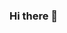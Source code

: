 ### Hi there 👋

<!--
**larnex009/larnex009** is a ✨ _special_ ✨ repository because its `README.md` (this file) appears on your GitHub profile.

Here are some ideas to get you started:

-  Welcome to my escape 🌎
- 👋 Hi, I’m 👀 Web Developer and Software Developer
- 🔭 I’m interested in Web 3.0 (Crypto, Web Dev, Software Dev)
- 🌱 I’m currently learning web 3.0, Java, Android Development
- 👯 I’m looking to collaborate on Fullstack dev
- 💞️ I’m looking for WordPress Developer or Frontend Job Or Fullstack Job
- more project will be push to github watch out for this space link sorry for the inconvenience we are workin on our new portfolio
- 📫 How to reach me: 
- ⚡ Fun fact: 🏌️ I am passionate about my job and always putting a smile on my client’s face, aiming for an amazing comment


-->
